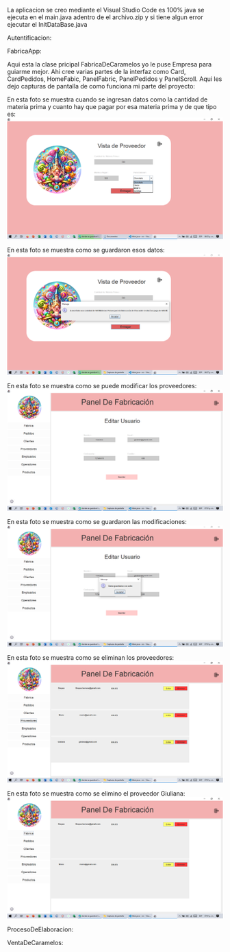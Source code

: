 La aplicacion se creo mediante el Visual Studio Code es 100% java se ejecuta en el main.java adentro de el archivo.zip y si tiene algun error ejecutar el InitDataBase.java

Autentificacion:



FabricaApp:

Aqui esta la clase pricipal FabricaDeCaramelos yo le puse Empresa para guiarme mejor. Ahi cree varias partes de la interfaz como Card, CardPedidos, 
HomeFabic, PanelFabric, PanelPedidos y PanelScroll.  Aqui les dejo capturas de pantalla de como funciona mi parte del proyecto:

En esta foto se muestra cuando se ingresan datos como la cantidad de materia prima y cuanto hay que pagar por esa materia prima y de que tipo es:
![Alt text](image.png)

En esta foto se muestra como se guardaron esos datos:
![Alt text](image-1.png)

En esta foto se muestra como se puede modificar los proveedores:
![Alt text](image-2.png)

En esta foto se muestra como se guardaron las modificaciones:
![Alt text](image-3.png)

En esta foto se muestra como se eliminan los proveedores:
![Alt text](image-4.png)

En esta foto se muestra como se elimino el proveedor Giuliana:
![Alt text](image-5.png)






ProcesoDeElaboracion:



VentaDeCaramelos:



